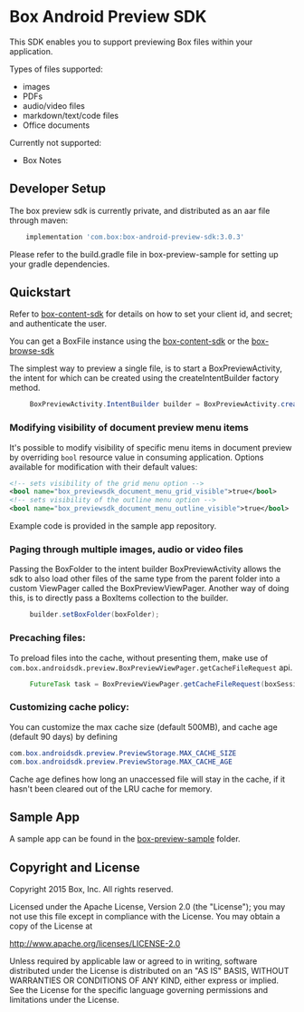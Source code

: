 Box Android Preview SDK
==============
This SDK enables you to support previewing Box files within your application.

Types of files supported:
- images
- PDFs
- audio/video files
- markdown/text/code files
- Office documents

Currently not supported:
- Box Notes

Developer Setup
--------------
The box preview sdk is currently private, and distributed as an aar file through maven:
```gradle
    implementation 'com.box:box-android-preview-sdk:3.0.3'
```

Please refer to the build.gradle file in box-preview-sample for setting up your gradle dependencies.


Quickstart
--------------
Refer to  [box-content-sdk](https://github.com/box/box-android-content-sdk) for details on how to set your client id, and secret;
and authenticate the user.

You can get a BoxFile instance using the [box-content-sdk](https://github.com/box/box-android-content-sdk) 
or the [box-browse-sdk](https://github.com/box/box-android-browse-sdk) 

The simplest way to preview a single file, is to start a BoxPreviewActivity, the intent for which can be created using the createIntentBuilder factory method.
```java
     BoxPreviewActivity.IntentBuilder builder = BoxPreviewActivity.createIntentBuilder(this, boxSession, boxFile);
```

### Modifying visibility of document preview menu items
It's possible to modify visibility of specific menu items in document preview by overriding `bool` resource value in consuming application.
Options available for modification with their default values:

```xml
<!-- sets visibility of the grid menu option -->
<bool name="box_previewsdk_document_menu_grid_visible">true</bool> 
<!-- sets visibility of the outline menu option -->
<bool name="box_previewsdk_document_menu_outline_visible">true</bool> 
```

Example code is provided in the sample app repository.

### Paging through multiple images, audio or video files
Passing the BoxFolder to the intent builder BoxPreviewActivity allows the sdk to also load other files
of the same type from the parent folder into a custom ViewPager called the BoxPreviewViewPager. 
Another way of doing this, is to directly pass a BoxItems collection to the builder.

```java
     builder.setBoxFolder(boxFolder);
```

### Precaching files:

To preload files into the cache, without presenting them, make use of `com.box.androidsdk.preview.BoxPreviewViewPager.getCacheFileRequest` api.

```java
     FutureTask task = BoxPreviewViewPager.getCacheFileRequest(boxSession, previewStorage, boxFile);
```

### Customizing cache policy:

You can customize the max cache size (default 500MB), and cache age (default 90 days) by defining

```java
com.box.androidsdk.preview.PreviewStorage.MAX_CACHE_SIZE 
com.box.androidsdk.preview.PreviewStorage.MAX_CACHE_AGE
```

Cache age defines how long an unaccessed file will stay in the cache, if it hasn't been cleared out of the LRU cache for memory.


Sample App
--------------
A sample app can be found in the [box-preview-sample](https://github.com/box/box-android-preview-sdk) folder.

Copyright and License
--------------
Copyright 2015 Box, Inc. All rights reserved.

Licensed under the Apache License, Version 2.0 (the "License"); you may not use this file except in compliance with the License. You may obtain a copy of the License at

http://www.apache.org/licenses/LICENSE-2.0

Unless required by applicable law or agreed to in writing, software distributed under the License is distributed on an "AS IS" BASIS, WITHOUT WARRANTIES OR CONDITIONS OF ANY KIND, either express or implied. See the License for the specific language governing permissions and limitations under the License.
